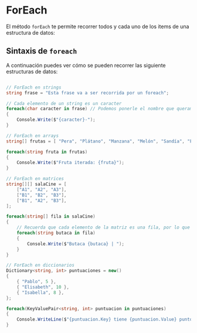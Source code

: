 # ForEach

El método `forEach` te permite recorrer todos y cada uno de los items de una estructura de datos:

## Sintaxis de `foreach`

A continuación puedes ver cómo se pueden recorrer las siguiente estructuras de datos:

```csharp

// ForEach en strings
string frase = "Esta frase va a ser recorrida por un foreach";

// Cada elemento de un string es un caracter
foreach(char caracter in frase) // Podemos ponerle el nombre que queramos, pero ya sabemos que cuanto más descriptivo el nombre, mejor para nuestro yo del futuro
{
    Console.Write($"{caracter}-");
}

// ForEach en arrays
string[] frutas = [ "Pera", "Plátano", "Manzana", "Melón", "Sandía", "Fresa", "Melocotón" ];

foreach(string fruta in frutas)
{
    Console.Write($"Fruta iterada: {fruta}");
}

// ForEach en matrices
string[][] salaCine = [
    ["A1", "A2", "A3"],
    ["B1", "B2", "B3"],
    ["B1", "A2", "B3"],
];

foreach(string[] fila in salaCine)
{
    // Recuerda que cada elemento de la matriz es una fila, por lo que necesitamos un bucle anidado
    foreach(string butaca in fila)
    {
        Console.Write($"Butaca {butaca} | ");
    }
}

// ForEach en diccionarios
Dictionary<string, int> puntuaciones = new()
{
    { "Pablo", 5 },
    { "Elisabeth", 10 },
    { "Isabella", 8 },
};

foreach(KeyValuePair<string, int> puntuacion in puntuaciones)
{
    Console.WriteLine($"{puntuacion.Key} tiene {puntuacion.Value} puntos");
}
```